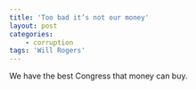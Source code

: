 ```yaml
---
title: 'Too bad it’s not our money'
layout: post
categories:
    - corruption
tags: 'Will Rogers'
---
```


We have the best Congress that money can buy.
